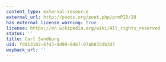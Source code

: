 ```yaml
---
content_type: external-resource
external_url: http://poets.org/poet.php/prmPID/28
has_external_license_warning: true
license: https://en.wikipedia.org/wiki/All_rights_reserved
status: ''
title: Carl Sandburg
uid: fd413182-6f43-4d99-8d67-07ab835db3d7
wayback_url: ''
---
```

